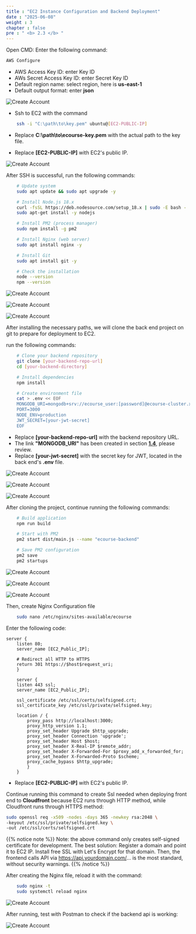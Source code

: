 ```yaml
---
title : "EC2 Instance Configuration and Backend Deployment"
date : "2025-06-08"
weight : 3
chapter : false
pre : " <b> 2.3 </b> "
---
```


Open CMD:
Enter the following command:
```Bash
AWS Configure
```
- AWS Access Key ID: enter Key ID
- AWs Secret Access Key ID: enter Secret Key ID
- Default region name: select region, here is **us-east-1**
- Default output format: enter **json**

![Create Account](/images/3/EC.png?featherlight=false&width=90pc)

- Ssh to EC2 with the command
```bash
    ssh -i "C:\path\to\key.pem" ubuntu@[EC2-PUBLIC-IP]
```
- Replace **C:\path\to\ecourse-key.pem** with the actual path to the key file.

- Replace **[EC2-PUBLIC-IP]** with EC2's public IP.

![Create Account](/images/3/EC1.png?featherlight=false&width=90pc)

After SSH is successful, run the following commands:
```bash
    # Update system
    sudo apt update && sudo apt upgrade -y

    # Install Node.js 18.x
    curl -fsSL https://deb.nodesource.com/setup_18.x | sudo -E bash -
    sudo apt-get install -y nodejs

    # Install PM2 (process manager)
    sudo npm install -g pm2

    # Install Nginx (web server)
    sudo apt install nginx -y

    # Install Git
    sudo apt install git -y

    # Check the installation
    node --version
    npm --version
```
![Create Account](/images/3/EC2.png?featherlight=false&width=90pc)

![Create Account](/images/3/EC3.png?featherlight=false&width=90pc)

![Create Account](/images/3/EC4.png?featherlight=false&width=90pc)

After installing the necessary paths, we will clone the back end project on git to prepare for deployment to EC2.

run the following commands:

```bash 
    # Clone your backend repository 
    git clone [your-backend-repo-url] 
    cd [your-backend-directory] 

    # Install dependencies 
    npm install 

    # Create environment file 
    cat > .env << EOF 
    MONGODB_URI=mongodb+srv://ecourse_user:[password]@ecourse-cluster.xxxxx.mongodb.net/ecourse 
    PORT=3000 
    NODE_ENV=production 
    JWT_SECRET=[your-jwt-secret] 
    EOF
```
- Replace **[your-backend-repo-url]** with the backend repository URL.
- The link **"MONGODB_URI"** has been created in section [**1.4**](/vi/1-create-new-aws-account/1.4-create-mongodb-database/), please review.
- Replace **[your-jwt-secret]** with the secret key for JWT, located in the back end's **.env** file.

![Create Account](/images/3/EC5.png?featherlight=false&width=90pc)

![Create Account](/images/3/EC6.png?featherlight=false&width=90pc)

![Create Account](/images/3/EC9.png?featherlight=false&width=90pc)

After cloning the project, continue running the following commands:

```bash 
    # Build application 
    npm run build 

    # Start with PM2 
    pm2 start dist/main.js --name "ecourse-backend" 

    # Save PM2 configuration 
    pm2 save 
    pm2 startups
```
![Create Account](/images/3/EC6.png?featherlight=false&width=90pc)

![Create Account](/images/3/EC7.png?featherlight=false&width=90pc)

![Create Account](/images/3/EC8.png?featherlight=false&width=90pc)

Then, create Nginx Configuration file

```bash 
    sudo nano /etc/nginx/sites-available/ecourse
```

Enter the following code:

```nginx 
server {
    listen 80;
    server_name [EC2_Public_IP];

    # Redirect all HTTP to HTTPS
    return 301 https://$host$request_uri;
    }

    server {
    listen 443 ssl;
    server_name [EC2_Public_IP];

    ssl_certificate /etc/ssl/certs/selfsigned.crt;
    ssl_certificate_key /etc/ssl/private/selfsigned.key;

    location / {
        proxy_pass http://localhost:3000;
        proxy_http_version 1.1;
        proxy_set_header Upgrade $http_upgrade;
        proxy_set_header Connection 'upgrade';
        proxy_set_header Host $host;
        proxy_set_header X-Real-IP $remote_addr;
        proxy_set_header X-Forwarded-For $proxy_add_x_forwarded_for;
        proxy_set_header X-Forwarded-Proto $scheme;
        proxy_cache_bypass $http_upgrade;
        }
    }
```
- Replace **[EC2-PUBLIC-IP]** with EC2's public IP.

Continue running this command to create Ssl needed when deploying front end to **Cloudfront** because EC2 runs through HTTP method, while Cloudfront runs through HTTPS method:

```bash
sudo openssl req -x509 -nodes -days 365 -newkey rsa:2048 \
-keyout /etc/ssl/private/selfsigned.key \
-out /etc/ssl/certs/selfsigned.crt
```

{{% notice note %}}
Note: the above command only creates self-signed certificate for development.
The best solution: Register a domain and point it to EC2 IP. Install free SSL with Let's Encrypt for that domain. Then, the frontend calls API via https://api.yourdomain.com/... is the most standard, without security warnings.
{{% /notice %}}

After creating the Nginx file, reload it with the command:

```bash
    sudo nginx -t
    sudo systemctl reload nginx
```

![Create Account](/images/3/EC10.png?featherlight=false&width=90pc)

After running, test with Postman to check if the backend api is working:

![Create Account](/images/3/EC11.png?featherlight=false&width=90pc)